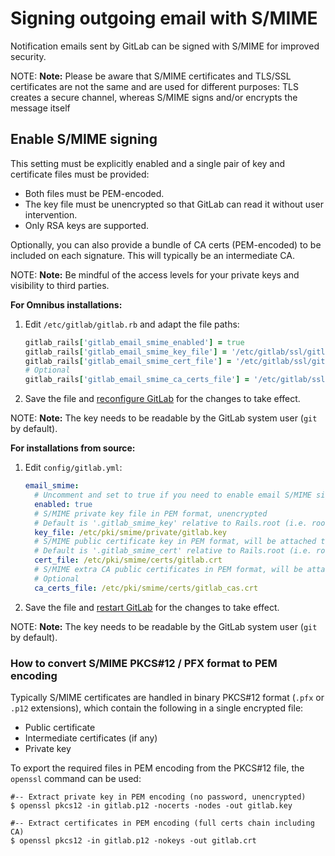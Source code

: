 # Signing outgoing email with S/MIME

Notification emails sent by GitLab can be signed with S/MIME for improved
security.

NOTE: **Note:**
Please be aware that S/MIME certificates and TLS/SSL certificates are not the
same and are used for different purposes: TLS creates a secure channel, whereas
S/MIME signs and/or encrypts the message itself

## Enable S/MIME signing

This setting must be explicitly enabled and a single pair of key and certificate
files must be provided:

- Both files must be PEM-encoded.
- The key file must be unencrypted so that GitLab can read it without user
  intervention.
- Only RSA keys are supported.

Optionally, you can also provide a bundle of CA certs (PEM-encoded) to be
included on each signature. This will typically be an intermediate CA.

NOTE: **Note:**
Be mindful of the access levels for your private keys and visibility to
third parties.

**For Omnibus installations:**

1. Edit `/etc/gitlab/gitlab.rb` and adapt the file paths:

   ```ruby
   gitlab_rails['gitlab_email_smime_enabled'] = true
   gitlab_rails['gitlab_email_smime_key_file'] = '/etc/gitlab/ssl/gitlab_smime.key'
   gitlab_rails['gitlab_email_smime_cert_file'] = '/etc/gitlab/ssl/gitlab_smime.crt'
   # Optional
   gitlab_rails['gitlab_email_smime_ca_certs_file'] = '/etc/gitlab/ssl/gitlab_smime_cas.crt'
   ```

1. Save the file and [reconfigure GitLab](restart_gitlab.md#omnibus-gitlab-reconfigure) for the changes to take effect.

NOTE: **Note:**
The key needs to be readable by the GitLab system user (`git` by default).

**For installations from source:**

1. Edit `config/gitlab.yml`:

   ```yaml
   email_smime:
     # Uncomment and set to true if you need to enable email S/MIME signing (default: false)
     enabled: true
     # S/MIME private key file in PEM format, unencrypted
     # Default is '.gitlab_smime_key' relative to Rails.root (i.e. root of the GitLab app).
     key_file: /etc/pki/smime/private/gitlab.key
     # S/MIME public certificate key in PEM format, will be attached to signed messages
     # Default is '.gitlab_smime_cert' relative to Rails.root (i.e. root of the GitLab app).
     cert_file: /etc/pki/smime/certs/gitlab.crt
     # S/MIME extra CA public certificates in PEM format, will be attached to signed messages
     # Optional
     ca_certs_file: /etc/pki/smime/certs/gitlab_cas.crt
   ```

1. Save the file and [restart GitLab](restart_gitlab.md#installations-from-source) for the changes to take effect.

NOTE: **Note:**
The key needs to be readable by the GitLab system user (`git` by default).

### How to convert S/MIME PKCS#12 / PFX format to PEM encoding

Typically S/MIME certificates are handled in binary PKCS#12 format (`.pfx` or `.p12`
extensions), which contain the following in a single encrypted file:

- Public certificate
- Intermediate certificates (if any)
- Private key

To export the required files in PEM encoding from the PKCS#12 file, the
`openssl` command can be used:

```shell
#-- Extract private key in PEM encoding (no password, unencrypted)
$ openssl pkcs12 -in gitlab.p12 -nocerts -nodes -out gitlab.key

#-- Extract certificates in PEM encoding (full certs chain including CA)
$ openssl pkcs12 -in gitlab.p12 -nokeys -out gitlab.crt
```
